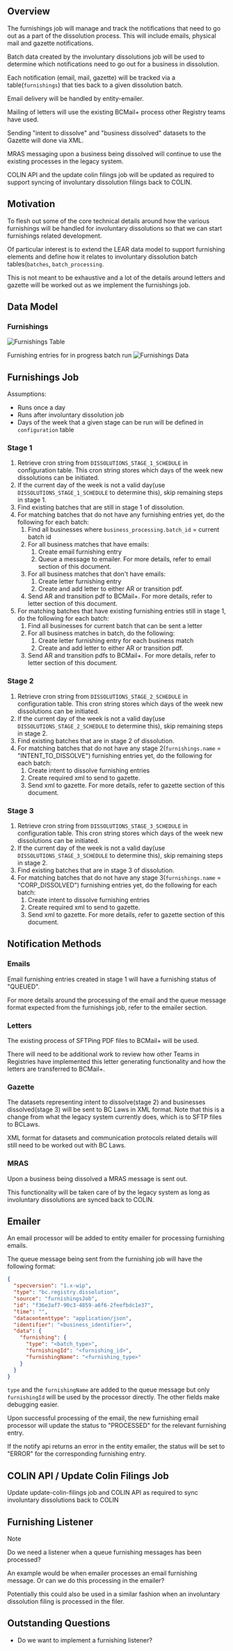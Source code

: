## Overview

The furnishings job will manage and track the notifications that need to go out as a part of the dissolution process.  This will include emails, physical mail and gazette notifications.

Batch data created by the involuntary dissolutions job will be used to determine which notifications need to go out for a business in dissolution.

Each notification (email, mail, gazette) will be tracked via a table(`furnishings`) that ties back to a given dissolution batch.

Email delivery will be handled by entity-emailer.

Mailing of letters will use the existing BCMail+ process other Registry teams have used.

Sending "intent to dissolve" and "business dissolved" datasets to the Gazette will done via XML.

MRAS messaging upon a business being dissolved will continue to use the existing processes in the legacy system.

COLIN API and the update colin filings job will be updated as required to support syncing of involuntary dissolution filings back to COLIN.


## Motivation

To flesh out some of the core technical details around how the various furnishings will be handled for involuntary dissolutions so that we can start furnishings related development.

Of particular interest is to extend the LEAR data model to support furnishing elements and define how it relates to involuntary dissolution batch tables(`batches`, `batch_processing`.

This is not meant to be exhaustive and a lot of the details around letters and gazette will be worked out as we implement the furnishings job.


## Data Model

### Furnishings

![Furnishings Table](rfc-furnishings-job/furnishings_table.png)

Furnishing entries for in progress batch run
![Furnishings Data](rfc-furnishings-job/furnishing_data.png)


## Furnishings Job

Assumptions:
- Runs once a day
- Runs after involuntary dissolution job
- Days of the week that a given stage can be run will be defined in `configuration` table


### Stage 1

1. Retrieve cron string from `DISSOLUTIONS_STAGE_1_SCHEDULE` in configuration table. This cron string stores which days of the week new dissolutions can be initiated.
2. If the current day of the week is not a valid day(use `DISSOLUTIONS_STAGE_1_SCHEDULE` to determine this), skip remaining steps in stage 1.
3. Find existing batches that are still in stage 1 of dissolution.
4. For matching batches that do not have any furnishing entries yet, do the following for each batch:
    1. Find all businesses where `business_processing.batch_id` = current batch id
    2. For all business matches that have emails:
        1. Create email furnishing entry
        2. Queue a message to emailer.  For more details, refer to email section of this document.
    3. For all business matches that don't have emails:
        1. Create letter furnishing entry
        2. Create and add letter to either AR or transition pdf.
    4. Send AR and transition pdf to BCMail+.  For more details, refer to letter section of this document.
5. For matching batches that have existing furnishing entries still in stage 1, do the following for each batch:
    1. Find all businesses for current batch that can be sent a letter
    2. For all business matches in batch, do the following:
        1. Create letter furnishing entry for each business match
        2. Create and add letter to either AR or transition pdf.
    3. Send AR and transition pdfs to BCMail+.  For more details, refer to letter section of this document.


### Stage 2

1. Retrieve cron string from `DISSOLUTIONS_STAGE_2_SCHEDULE` in configuration table. This cron string stores which days of the week new dissolutions can be initiated.
2. If the current day of the week is not a valid day(use `DISSOLUTIONS_STAGE_2_SCHEDULE` to determine this), skip remaining steps in stage 2.
3. Find existing batches that are in stage 2 of dissolution.
4. For matching batches that do not have any stage 2(`furnishings.name` = "INTENT_TO_DISSOLVE") furnishing entries yet, do the following for each batch:
    1. Create intent to dissolve furnishing entries
    2. Create required xml to send to gazette.
    3. Send xml to gazette.  For more details, refer to gazette section of this document.


### Stage 3

1. Retrieve cron string from `DISSOLUTIONS_STAGE_3_SCHEDULE` in configuration table. This cron string stores which days of the week new dissolutions can be initiated.
2. If the current day of the week is not a valid day(use `DISSOLUTIONS_STAGE_3_SCHEDULE` to determine this), skip remaining steps in stage 2.
3. Find existing batches that are in stage 3 of dissolution.
4. For matching batches that do not have any stage 3(`furnishings.name` = "CORP_DISSOLVED") furnishing entries yet, do the following for each batch:
    1. Create intent to dissolve furnishing entries
    2. Create required xml to send to gazette.
    3. Send xml to gazette.  For more details, refer to gazette section of this document.



## Notification Methods

### Emails

Email furnishing entries created in stage 1 will have a furnishing status of "QUEUED".

For more details around the processing of the email and the queue message format expected from the furnishings job, refer to the emailer section.


### Letters

The existing process of SFTPing PDF files to BCMail+ will be used.

There will need to be additional work to review how other Teams in Registries have implemented this letter generating functionality and how the letters are transferred to BCMail+.


### Gazette

The datasets representing intent to dissolve(stage 2) and businesses dissolved(stage 3) will be sent to BC Laws in XML format.  Note that this is a change from what the legacy system currently does, which is to SFTP files to BCLaws.

XML format for datasets and communication protocols related details will still need to be worked out with BC Laws.




### MRAS

Upon a business being dissolved a MRAS message is sent out.

This functionality will be taken care of by the legacy system as long as involuntary dissolutions are synced back to COLIN.


## Emailer

An email processor will be added to entity emailer for processing furnishing emails.

The queue message being sent from the furnishing job will have the following format:
```json
{
  "specversion": "1.x-wip",
  "type": "bc.registry.dissolution",
  "source": "furnishingsJob",
  "id": "f36e3af7-90c3-4859-a6f6-2feefbdc1e37",
  "time": "",
  "datacontenttype": "application/json",
  "identifier": "<business_identifier>",
  "data": {
    "furnishing": {
      "type": "<batch_type>",
      "furnishingId": "<furnishing_id>",
      "furnishingName": "<furnishing_type>"
    }
  }
}
```

`type` and the `furnishingName` are added to the queue message but only `furnishingId` will be used by the processor directly.  The other fields make debugging easier.

Upon successful processing of the email, the new furnishing email processor will update the status to "PROCESSED" for the relevant furnishing entry.

If the notify api returns an error in the entity emailer, the status will be set to "ERROR" for the corresponding furnishing entry.



## COLIN API / Update Colin Filings Job

Update update-colin-filings job and COLIN API as required to sync involuntary dissolutions back to COLIN


## Furnishing Listener

> [!NOTE]
> Do we need a listener when a queue furnishing messages has been processed?
>
> An example would be when emailer processes an email furnishing message.  Or can we do this processing in the emailer?
>
> Potentially this could also be used in a similar fashion when an involuntary dissolution filing is processed in the filer.


## Outstanding Questions

* Do we want to implement a furnishing listener?



